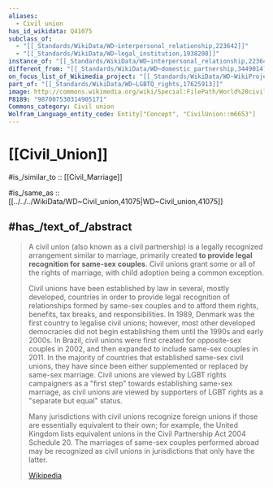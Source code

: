 ```yaml
---
aliases:
  - Civil union
has_id_wikidata: Q41075
subclass_of:
  - "[[_Standards/WikiData/WD~interpersonal_relationship,223642]]"
  - "[[_Standards/WikiData/WD~legal_institution,1938208]]"
instance_of: "[[_Standards/WikiData/WD~interpersonal_relationship,223642]]"
different_from: "[[_Standards/WikiData/WD~domestic_partnership,3449014]]"
on_focus_list_of_Wikimedia_project: "[[_Standards/WikiData/WD~WikiProject_Human_rights,13382529]]"
part_of: "[[_Standards/WikiData/WD~LGBTQ_rights,17625913]]"
image: http://commons.wikimedia.org/wiki/Special:FilePath/World%20civil%20union.svg
P8189: "987007530314905171"
Commons_category: Civil union
Wolfram_Language_entity_code: Entity["Concept", "CivilUnion::m6653"]
---
```


# [[Civil_Union]] 

#is_/similar_to :: [[Civil_Marriage]] 

#is_/same_as :: [[../../../WikiData/WD~Civil_union,41075|WD~Civil_union,41075]] 

## #has_/text_of_/abstract 

> A civil union (also known as a civil partnership) is a legally recognized arrangement 
> similar to marriage, primarily created **to provide legal recognition for same-sex couples**. 
> Civil unions grant some or all of the rights of marriage, 
> with child adoption being a common exception.
>
> Civil unions have been established by law in several, mostly developed, countries in order to provide legal recognition of relationships formed by same-sex couples and to afford them rights, benefits, tax breaks, and responsibilities. In 1989, Denmark was the first country to legalise civil unions; however, most other developed democracies did not begin establishing them until the 1990s and early 2000s. In Brazil, civil unions were first created for opposite-sex couples in 2002, and then expanded to include same-sex couples in 2011. In the majority of countries that established same-sex civil unions, they have since been either supplemented or replaced by same-sex marriage. Civil unions are viewed by LGBT rights campaigners as a "first step" towards establishing same-sex marriage, as civil unions are viewed by supporters of LGBT rights as a "separate but equal" status.
>
> Many jurisdictions with civil unions recognize foreign unions if those are essentially equivalent to their own; for example, the United Kingdom lists equivalent unions in the Civil Partnership Act 2004 Schedule 20. The marriages of same-sex couples performed abroad may be recognized as civil unions in jurisdictions that only have the latter.
>
> [Wikipedia](https://en.wikipedia.org/wiki/Civil%20union) 

